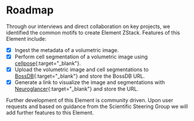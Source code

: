 # Roadmap

Through our interviews and direct collaboration on key projects, we identified the common motifs to create Element ZStack.  Features of this Element include:

- [x] Ingest the metadata of a volumetric image.
- [x] Perform cell segmentation of a volumetric image using [cellpose](https://github.com/mouseland/cellpose){:target="_blank"}. 
- [x] Upload the volumetric image and cell segmentations to [BossDB](https://bossdb.org/){:target="_blank"} and store the BossDB URL.
- [x] Generate a link to visualize the image and segmentations with [Neuroglancer](https://github.com/google/neuroglancer){:target="_blank"} and store the URL.

Further development of this Element is community driven.  Upon user requests and based 
on guidance from the Scientific Steering Group we will add further features to this 
Element.
